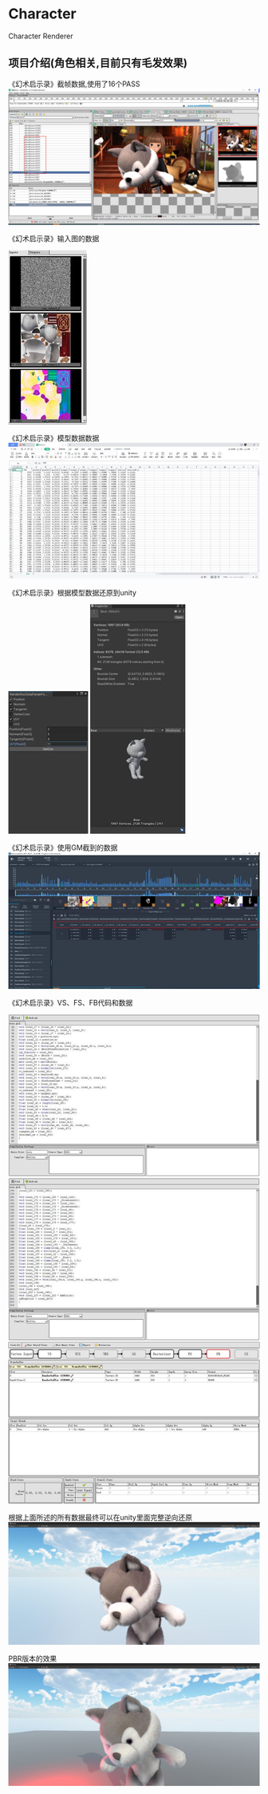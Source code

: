 # Character
 Character Renderer

项目介绍(角色相关,目前只有毛发效果)
-----------------------------------------------------------------------------------------------------------------------
《幻术启示录》截帧数据,使用了16个PASS
![Image text](./ProjectInfo/RestoreData.jpg)

《幻术启示录》输入图的数据

![Image text](./ProjectInfo/RestoreInputs.jpg)

《幻术启示录》模型数据数据
![Image text](./ProjectInfo/RestoreMeshCSV.jpg)

《幻术启示录》根据模型数据还原到unity

![Image text](./ProjectInfo/RestoreMeshTool.jpg)
![Image text](./ProjectInfo/RestoreMode.jpg)

《幻术启示录》使用GM截到的数据
![Image text](./ProjectInfo/RestoreShaderData.jpg)

《幻术启示录》VS、FS、FB代码和数据

![Image text](./ProjectInfo/RestoreShaderVS.jpg)
![Image text](./ProjectInfo/RestoreShaderFS.jpg)
![Image text](./ProjectInfo/RestoreShaderFB.jpg)

根据上面所述的所有数据最终可以在unity里面完整逆向还原
![Image text](./ProjectInfo/RestoreFur.jpg)

PBR版本的效果
![Image text](./ProjectInfo/PBRFur.jpg)
